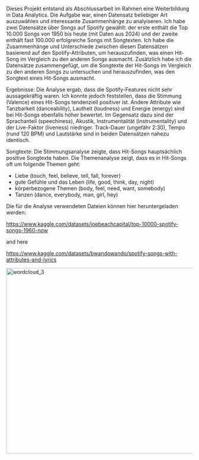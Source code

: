 Dieses Projekt entstand als Abschlussarbeit im Rahmen eine Weiterbildung in Data Analytics. 
Die Aufgabe war, einen Datensatz beliebiger Art auszuwählen und interessante Zusammenhänge zu analyiseren. 
Ich habe zwei Datensätze über Songs auf Spotify gewählt: der erste enthält die Top 10.000 Songs von 1950 bis heute (mit Daten aus 2024) und der zweite enthält fast 100.000 erfolgreiche Songs mit Songtexten. 
Ich habe die Zusammenhänge und Unterschiede zwischen diesen Datensätzen basierend auf den Spotify-Attributen, um herauszufinden, was einen Hit-Song im Vergleich zu den anderen Songs ausmacht. 
Zusätzlich habe ich die Datensätze zusammengefügt, um die Songtexte der Hit-Songs im Vergleich zu den anderen Songs zu untersuchen und herauszufinden, was den Songtext eines Hit-Songs ausmacht.

Ergebnisse:
Die Analyse ergab, dass die Spotify-Features nicht sehr aussagekräftig waren. 
Ich konnte jedoch feststellen, dass die Stimmung (Valence) eines Hit-Songs tendenziell positiver ist. Andere Attribute wie Tanzbarkeit (danceability), Lautheit (loudness) und Energie (energy) sind bei Hit-Songs ebenfalls höher bewertet.
Im Gegensatz dazu sind der Sprachanteil (speechiness), Akustik, Instrumentalität (instrumentality) und der Live-Faktor (liveness) niedriger. 
Track-Dauer (ungefähr 2:30), Tempo (rund 120 BPM) und Lautstärke sind in beiden Datensätzen nahezu identisch.

Songtexte:
Die Stimmungsanalyse zeigte, dass Hit-Songs hauptsächlich positive Songtexte haben. Die Themenanalyse zeigt, dass es in Hit-Songs oft um folgende Themen geht:

- Liebe (touch, feel, believe, tell, fall, forever)
- gute Gefühle und das Leben (life, good, think, day, night)
- körperbezogene Themen (body, feel, need, want, somebody)
- Tanzen (dance, everybody, man, girl, hey)

Die für die Analyse verwendeten Dateien können hier heruntergeladen werden:

<a href="https://www.kaggle.com/datasets/joebeachcapital/top-10000-spotify-songs-1960-now"> https://www.kaggle.com/datasets/joebeachcapital/top-10000-spotify-songs-1960-now </a>

and here

<a href="https://www.kaggle.com/datasets/bwandowando/spotify-songs-with-attributes-and-lyrics"> https://www.kaggle.com/datasets/bwandowando/spotify-songs-with-attributes-and-lyrics </a>

<img width="1000" height="500" alt="wordcloud_3" src="https://github.com/user-attachments/assets/2fc11a3d-8225-48b8-9ba1-cb9746709944" />
